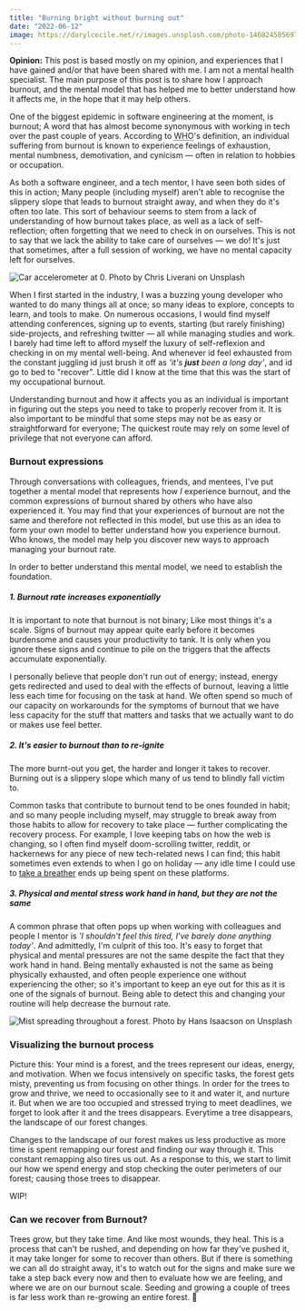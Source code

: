 ```yaml
---
title: "Burning bright without burning out"
date: "2022-06-12"
image: https://darylcecile.net/r/images.unsplash.com/photo-1468245856972-a0333f3f8293?ixlib=rb-1.2.1&ixid=MnwxMjA3fDB8MHxzZWFyY2h8MTV8fGZvcmVzdCUyMGJ1cm58ZW58MHx8MHx8&auto=format&fit=crop&w=1200&q=60
---
```


<InfoBox type="success">
<strong>Opinion:</strong> This post is based mostly on my opinion, and experiences that I have gained and/or that have been shared with me. I
am not a mental health specialist. 
The main purpose of this post is to share how I approach burnout, and the mental model that has helped me to 
better understand how it affects me, in the hope that it may help others.
</InfoBox>

One of the biggest epidemic in software engineering at the moment, is <abbr link="https://mentalhealth-uk.org/burnout/">burnout</abbr>; 
A word that has almost become synonymous with working in tech over the past couple of years. According 
to <abbr title="World Health Organisation">WHO</abbr>'s definition,
an individual suffering from burnout is known to experience feelings of exhaustion, mental numbness, demotivation, and cynicism — often 
in relation to hobbies or occupation.

As both a software engineer, and a tech mentor, I have seen both sides of this in action; Many people (including myself) aren't able to
recognise the slippery slope that leads to burnout straight away, and when they do it's often too late. This sort of behaviour seems to stem
from a lack of understanding of how burnout takes place, as well as a lack of self-reflection; often forgetting that we need to check in on 
ourselves. This is not to say that we lack the ability to take care of ourselves — we do! It's just that sometimes, after a full session of
working, we have no mental capacity left for ourselves.

![Car accelerometer at 0. Photo by Chris Liverani on Unsplash](https://images.unsplash.com/photo-1517026575980-3e1e2dedeab4?ixlib=rb-1.2.1&ixid=MnwxMjA3fDB8MHxwaG90by1wYWdlfHx8fGVufDB8fHx8&auto=format&fit=crop&w=1098&q=80)

When I first started in the industry, I was a buzzing young developer who wanted to do many things all at once; so many ideas to explore, 
concepts to learn, and tools to make. On numerous occasions, I would find myself attending conferences, signing up to events, starting (but
rarely finishing) side-projects, and refreshing twitter — all while managing studies and work. I barely had time left to afford myself the 
luxury of self-reflexion and checking in on my mental well-being. And whenever id feel exhausted from the constant juggling id just brush it
off as _'it's **just** been a long day'_, and id go to bed to "recover". Little did I know at the time that this was the start of my 
occupational burnout.

Understanding burnout and how it affects you as an individual is important in figuring out the steps you need to take to properly recover from 
it. It is also important to be mindful that some steps may not be as easy or straightforward for everyone; The quickest route
may rely on some level of privilege that not everyone can afford.

### Burnout expressions

Through conversations with colleagues, friends, and mentees, I've put together a mental model that represents how _I_ experience burnout, and
the common expressions of burnout shared by others who have also experienced it.  You may find that your experiences of burnout are not the 
same and therefore not reflected in this model, but use this as an idea to form your own model to better understand how you experience 
burnout. Who knows, the model may help you discover new ways to approach managing your burnout rate. 

In order to better understand this mental model, we need to establish the foundation.

##### 1. Burnout rate increases exponentially

It is important to note that burnout is not binary; Like most things it's a scale. Signs of burnout may appear
quite early before it becomes burdensome and causes your productivity to tank. It is only when you ignore these signs and continue to pile
on the triggers that the affects accumulate exponentially. 

I personally believe that people don't run out of energy; instead, energy gets
redirected and used to deal with the effects of burnout, leaving a little less each time for focusing on the task at hand. We often
spend so much of our capacity on workarounds for the symptoms of burnout that we have less capacity for the stuff that matters and tasks that
we actually want to do or makes use feel better.

##### 2. It's easier to burnout than to re-ignite

The more burnt-out you get, the harder and longer it takes to recover. Burning out is a slippery slope which many of us tend to blindly fall victim
to.

Common tasks that contribute to burnout tend to be ones founded in habit; and so many people including myself, may struggle to break away from
those habits to allow for recovery to take place — further complicating the recovery process. For example, I love keeping tabs on how the web
is changing, so I often find myself doom-scrolling twitter, reddit, or hackernews for any piece of new tech-related news I can find; this habit
sometimes even extends to when I go on holiday — any idle time I could use 
to [take a breather](https://www.helpguide.org/meditations/mindful-breathing-meditation.htm) ends up being spent on these platforms.

##### 3. Physical and mental stress work hand in hand, but they are not the same

A common phrase that often pops up when working with colleagues and people I mentor is _'I shouldn't feel this tired, I've barely done anything today'_.
And admittedly, I'm culprit of this too. It's easy to forget that physical and mental pressures are not the same despite the fact that they
work hand in hand. Being mentally exhausted is not the same as being physically exhausted, and often people experience one without experiencing the
other; so it's important to keep an eye out for this as it is one of the signals of burnout. Being able to detect this and changing your routine
will help decrease the burnout rate.

![Mist spreading throughout a forest. Photo by Hans Isaacson on Unsplash](https://images.unsplash.com/photo-1654805540365-f5f7c81dfadf?ixlib=rb-1.2.1&ixid=MnwxMjA3fDB8MHxlZGl0b3JpYWwtZmVlZHwyMnx8fGVufDB8fHx8&auto=format&fit=crop&w=1280&h=680&q=90)

### Visualizing the burnout process

Picture this: Your mind is a forest, and the trees represent our ideas, energy, and motivation. When we focus intensively on specific tasks, the forest 
gets misty, preventing us from focusing on other things. In order for the trees to grow and thrive, we need to occasionally see to it and water it,
and nurture it. But when we are too occupied and stressed trying to meet deadlines, we forget to look after it and the trees disappears. Everytime a tree 
disappears, the landscape of our forest changes. 

Changes to the landscape of our forest makes us less productive as more time is spent remapping our forest and finding our way through it. This constant
remapping also tires us out. As a response to this, we start to limit our how we spend energy and stop checking the outer perimeters of our forest; causing
those trees to disappear.

<InfoBox type="warn">
	WIP!
</InfoBox>

### Can we recover from Burnout?

Trees grow, but they take time. And like most wounds, they heal. This is a process that can't be rushed, and depending on how far they've pushed it, it may
take longer for some to recover than others. But if there is something we can all do straight away, it's to watch out for the signs and make sure we take a 
step back every now and then to evaluate how we are feeling, and where we are on our burnout scale. Seeding and growing a couple of trees is far less work 
than re-growing an entire forest. 🌱